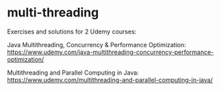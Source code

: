 # multi-threading

Exercises and solutions for 2 Udemy courses:

Java Multithreading, Concurrency & Performance Optimization:
https://www.udemy.com/java-multithreading-concurrency-performance-optimization/

Multithreading and Parallel Computing in Java:
https://www.udemy.com/multithreading-and-parallel-computing-in-java/
